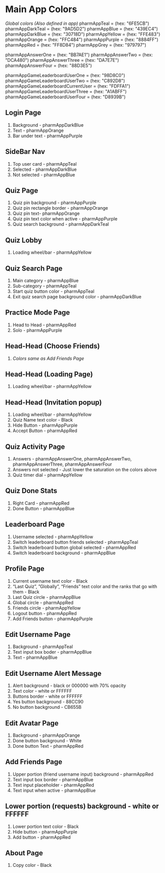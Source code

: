 
# Main App Colors
*Global colors (Also defined in app)*
pharmAppTeal = (hex: "6FE5CB")
pharmAppDarkTeal = (hex: "9AD5D2")
pharmAppBlue = (hex: "439EC4")
pharmAppDarkBlue = (hex: "30718D")
pharmAppYellow = (hex: "FFE483")
pharmAppOrange = (hex: "FFC484")
pharmAppPurple = (hex: "8884FF")
pharmAppRed = (hex: "FF8D84")
pharmAppGrey = (hex: "979797")

pharmAppAnswerOne = (hex: "BB7AE1")
pharmAppAnswerTwo = (hex: "DCA480")
pharmAppAnswerThree = (hex: "DA7E7E")
pharmAppAnswerFour = (hex: "88D3E5")


pharmAppGameLeaderboardUserOne = (hex: "98D8C0")
pharmAppGameLeaderboardUserTwo = (hex: "C892D8")
pharmAppGameLeaderboardCurrentUser = (hex: "FDFFA1")
pharmAppGameLeaderboardUserThree = (hex: "A1ABFF")
pharmAppGameLeaderboardUserFour = (hex: "D8939B")


## Login Page
1.  Background - pharmAppDarkBlue
1.  Text - pharmAppOrange
1.  Bar under text - pharmAppPurple

## SideBar Nav
1.  Top user card - pharmAppTeal
1.  Selected - pharmAppDarkBlue
1.  Not selected - pharmAppBlue

## Quiz Page
1.  Quiz pin background - pharmAppPurple
1.  Quiz pin rectangle border - pharmAppOrange
1.  Quiz pin text- pharmAppOrange
1.  Quiz pin text color when active - pharmAppPurple
1.  Quiz search background - pharmAppDarkTeal

## Quiz Lobby
1.  Loading wheel/bar - pharmAppYellow

## Quiz Search Page
1.  Main category - pharmAppBlue
1.  Sub-category - pharmAppTeal
1.  Start quiz button color - pharmAppTeal
1.  Exit quiz search page background color - pharmAppDarkBlue

## Practice Mode Page
1.  Head to Head - pharmAppRed
1.  Solo - pharmAppPurple

## Head-Head (Choose Friends)
1.  *Colors same as Add Friends Page*

## Head-Head (Loading Page)
1. Loading wheel/bar - pharmAppYellow

## Head-Head (Invitation popup)
1. Loading wheel/bar - pharmAppYellow
1. Quiz Name text color - Black
1. Hide Button - pharmAppPurple
1. Accept Button - pharmAppRed

## Quiz Activity Page
1.  Answers - pharmAppAnswerOne, pharmAppAnswerTwo, pharmAppAnswerThree, pharmAppAnswerFour
1.  Answers not selected - Just lower the saturation on the colors above
1.  Quiz timer dial - pharmAppYellow

## Quiz Done Stats
1.  Right Card - pharmAppRed
1.  Done Button - pharmAppBlue

## Leaderboard Page
1.  Username selected - pharmAppYellow
1.  Switch leaderboard button friends selected - pharmAppTeal
1.  Switch leaderboard button global selected - pharmAppRed
1.  Switch leaderboard background - pharmAppBlue


## Profile Page
1.  Current username text color - Black
1.  “Last Quiz”, ”Globally”, “Friends” text color and the ranks that go with them - Black
1.  Last Quiz circle - pharmAppBlue
1.  Global circle - pharmAppRed
1.  Friends circle - pharmAppYellow
1.  Logout button - pharmAppRed
1.  Add Friends button - pharmAppPurple

## Edit Username Page
1.  Background - pharmAppTeal
1.  Text input box boder - pharmAppBlue
1.  Text - pharmAppBlue

## Edit Username Alert Message
1.  Alert background - black or 000000 with 70% opacity
1.  Text color - white or FFFFFF
1.  Buttons border - white or FFFFFF
1.  Yes button background - 88CC90
1.  No button background - CB655B

## Edit Avatar Page
1.  Background - pharmAppOrange
1.  Done button background - White
1.  Done button Text - pharmAppRed

## Add Friends Page
1.  Upper portion (friend username input) background - pharmAppRed
1.  Text input box border - pharmAppBlue
1.  Text input placeholder - pharmAppRed
1.  Text input when active - pharmAppBlue

## Lower portion (requests) background - white or FFFFFF
1.  Lower portion text color - Black
1.  Hide button - pharmAppPurple
1.  Add button - pharmAppRed

## About Page
1.  Copy color - Black

